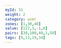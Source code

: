 ```yaml
---
myId: 31
weight: 2
category: user
zones: [1,30,40]
value: [127,3,-1,0]
pairs: [30,100,40,1,50]
tags: [9,13,19,34]
---
```

